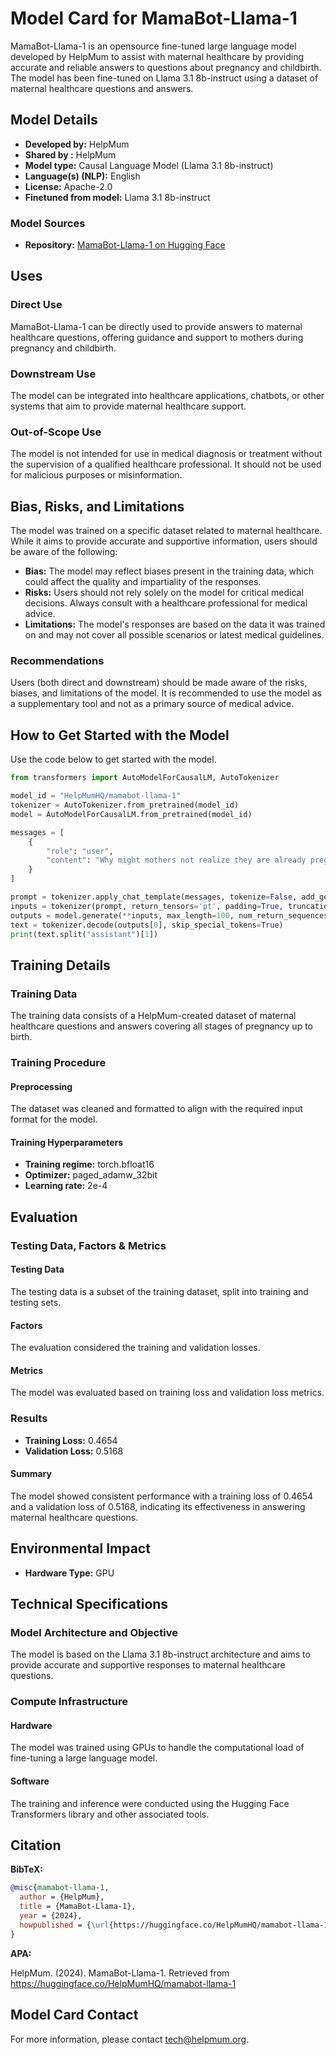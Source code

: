 # Model Card for MamaBot-Llama-1

MamaBot-Llama-1 is an opensource fine-tuned large language model developed by HelpMum to assist with maternal healthcare by providing accurate and reliable answers to questions about pregnancy and childbirth. The model has been fine-tuned on Llama 3.1 8b-instruct using a dataset of maternal healthcare questions and answers.

## Model Details

- **Developed by:** HelpMum
- **Shared by :** HelpMum
- **Model type:** Causal Language Model (Llama 3.1 8b-instruct)
- **Language(s) (NLP):** English
- **License:** Apache-2.0
- **Finetuned from model:** Llama 3.1 8b-instruct

### Model Sources

- **Repository:** [MamaBot-Llama-1 on Hugging Face](https://huggingface.co/HelpMumHQ/mamabot-llama-1)

## Uses

### Direct Use

MamaBot-Llama-1 can be directly used to provide answers to maternal healthcare questions, offering guidance and support to mothers during pregnancy and childbirth.

### Downstream Use

The model can be integrated into healthcare applications, chatbots, or other systems that aim to provide maternal healthcare support.

### Out-of-Scope Use

The model is not intended for use in medical diagnosis or treatment without the supervision of a qualified healthcare professional. It should not be used for malicious purposes or misinformation.

## Bias, Risks, and Limitations

The model was trained on a specific dataset related to maternal healthcare. While it aims to provide accurate and supportive information, users should be aware of the following:

- **Bias:** The model may reflect biases present in the training data, which could affect the quality and impartiality of the responses.
- **Risks:** Users should not rely solely on the model for critical medical decisions. Always consult with a healthcare professional for medical advice.
- **Limitations:** The model's responses are based on the data it was trained on and may not cover all possible scenarios or latest medical guidelines.

### Recommendations

Users (both direct and downstream) should be made aware of the risks, biases, and limitations of the model. It is recommended to use the model as a supplementary tool and not as a primary source of medical advice.

## How to Get Started with the Model

Use the code below to get started with the model.

```python
from transformers import AutoModelForCausalLM, AutoTokenizer

model_id = "HelpMumHQ/mamabot-llama-1"
tokenizer = AutoTokenizer.from_pretrained(model_id)
model = AutoModelForCausalLM.from_pretrained(model_id)

messages = [
    {
        "role": "user",
        "content": "Why might mothers not realize they are already pregnant in the first two weeks?"
    }
]

prompt = tokenizer.apply_chat_template(messages, tokenize=False, add_generation_prompt=True)
inputs = tokenizer(prompt, return_tensors='pt', padding=True, truncation=True).to("cuda")
outputs = model.generate(**inputs, max_length=100, num_return_sequences=1)
text = tokenizer.decode(outputs[0], skip_special_tokens=True)
print(text.split("assistant")[1])
```

## Training Details

### Training Data

The training data consists of a HelpMum-created dataset of maternal healthcare questions and answers covering all stages of pregnancy up to birth.

### Training Procedure

#### Preprocessing

The dataset was cleaned and formatted to align with the required input format for the model.

#### Training Hyperparameters

- **Training regime:** torch.bfloat16
- **Optimizer:** paged_adamw_32bit
- **Learning rate:** 2e-4

## Evaluation

### Testing Data, Factors & Metrics

#### Testing Data

The testing data is a subset of the training dataset, split into training and testing sets.

#### Factors

The evaluation considered the training and validation losses.

#### Metrics

The model was evaluated based on training loss and validation loss metrics.

### Results

- **Training Loss:** 0.4654
- **Validation Loss:** 0.5168

#### Summary

The model showed consistent performance with a training loss of 0.4654 and a validation loss of 0.5168, indicating its effectiveness in answering maternal healthcare questions.

## Environmental Impact

- **Hardware Type:** GPU

## Technical Specifications

### Model Architecture and Objective

The model is based on the Llama 3.1 8b-instruct architecture and aims to provide accurate and supportive responses to maternal healthcare questions.

### Compute Infrastructure

#### Hardware

The model was trained using GPUs to handle the computational load of fine-tuning a large language model.

#### Software

The training and inference were conducted using the Hugging Face Transformers library and other associated tools.

## Citation

**BibTeX:**

```bibtex
@misc{mamabot-llama-1,
  author = {HelpMum},
  title = {MamaBot-Llama-1},
  year = {2024},
  howpublished = {\url{https://huggingface.co/HelpMumHQ/mamabot-llama-1}},
}
```

**APA:**

HelpMum. (2024). MamaBot-Llama-1. Retrieved from https://huggingface.co/HelpMumHQ/mamabot-llama-1

## Model Card Contact

For more information, please contact [tech@helpmum.org](mailto:tech@helpmum.org).
